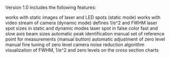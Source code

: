 Version 1.0 includes the following features:

works with static images of laser and LED spots (static mode)
works with video stream of camera (dynamic mode)
defines 1/e^2 and FWHM laser spot sizes in static and dynamic modes
laser spot in false color
fast and slow axis beam sizes
automatic peak identification
manual set of reference point for measurements (manual button)
automatic adjustment of zero level
manual fine tuning of zero level
camera noise reduction algorithm
visualization of FWHM, 1/e^2 and zero levels on the cross section charts
